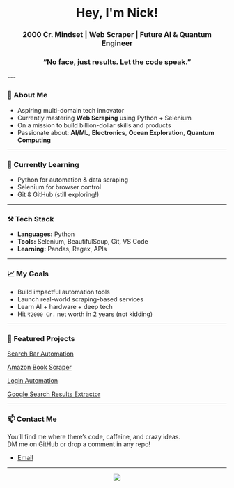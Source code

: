 <h1 align="center">Hey, I'm Nick!</h1>
<h3 align="center">2000 Cr. Mindset | Web Scraper | Future AI & Quantum Engineer</h3>
<h3 align="center">“No face, just results. Let the code speak.”</h3>
---

### 🚀 About Me
- Aspiring multi-domain tech innovator
- Currently mastering **Web Scraping** using Python + Selenium
- On a mission to build billion-dollar skills and products  
- Passionate about: **AI/ML**, **Electronics**, **Ocean Exploration**, **Quantum Computing**

---

### 🧠 Currently Learning
- Python for automation & data scraping
- Selenium for browser control
- Git & GitHub (still exploring!)

---

### ⚒️ Tech Stack
- **Languages:** Python
- **Tools:** Selenium, BeautifulSoup, Git, VS Code
- **Learning:** Pandas, Regex, APIs

---

### 📈 My Goals
- Build impactful automation tools
- Launch real-world scraping-based services
- Learn AI + hardware + deep tech
- Hit `₹2000 Cr.` net worth in 2 years (not kidding)

---

### 📌 Featured Projects
[Search Bar Automation](https://github.com/nick28python/search_bar_automation)

[Amazon Book Scraper](https://github.com/nick28python/amazon_book_scraper)

[Login Automation](https://github.com/nick28python/Login-Automation)

[Google Search Results Extractor](https://github.com/nick28python/google_search_scraper.py)


---

### 📫 Contact Me
You’ll find me where there’s code, caffeine, and crazy ideas.  
DM me on GitHub or drop a comment in any repo!
- [Email](anshulgedekar27@gmail.com)
---

<div align="center">
  <img src="https://github-readme-stats.vercel.app/api?username=nick28python&show_icons=true&theme=radical" />
</div>
